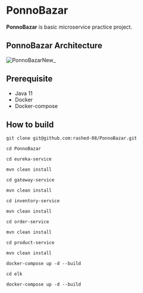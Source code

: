 # PonnoBazar
**PonnoBazar** is basic microservice practice project. 
## PonnoBazar Architecture ##
![PonnoBazarNew](https://user-images.githubusercontent.com/41707235/170825877-c66efb29-d7d0-48a1-aed4-01be5e60c014.PNG)_

## Prerequisite ##
* Java 11
* Docker
* Docker-compose

## How to build ##

`git clone git@github.com:rashed-08/PonnoBazar.git`

`cd PonnoBazar`

`cd eureka-service`

`mvn clean install`

`cd gateway-service`

`mvn clean install`

`cd inventory-service`

`mvn clean install`

`cd order-service`

`mvn clean install`

`cd product-service`

`mvn clean install`

`docker-compose up -d --build`

`cd elk`

`docker-compose up -d --build`